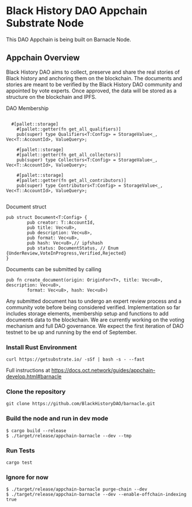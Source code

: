 # Black History DAO Appchain Substrate Node

This DAO Appchain is being built on Barnacle Node.

## Appchain Overview

Black History DAO aims to collect, preserve and share the real stories of Black history and anchoring them on the blockchain. The documents and stories are meant to be verified by the Black History DAO community and appointed by vote experts. Once approved, the data will be stored as a structure on the blockchain and IPFS.

DAO Membership
```

  #[pallet::storage]
	#[pallet::getter(fn get_all_qualifiers)]
	pub(super) type Qualifiers<T:Config> = StorageValue<_, Vec<T::AccountId>, ValueQuery>;

	#[pallet::storage]
	#[pallet::getter(fn get_all_collectors)]
	pub(super) type Collectors<T:Config> = StorageValue<_, Vec<T::AccountId>, ValueQuery>;

	#[pallet::storage]
	#[pallet::getter(fn get_all_contributors)]
	pub(super) type Contributors<T:Config> = StorageValue<_, Vec<T::AccountId>, ValueQuery>;
  
```

Document struct

```
pub struct Document<T:Config> {
		pub creator: T::AccountId,
		pub title: Vec<u8>,
		pub description: Vec<u8>,
		pub format: Vec<u8>,
		pub hash: Vec<u8>,// ipfshash
		pub status: DocumentStatus, // Enum {UnderReview,VoteInProgress,Verified,Rejected}
}
```

Documents can be submitted by calling

```
pub fn create_document(origin: OriginFor<T>, title: Vec<u8>, description: Vec<u8>,
		format: Vec<u8>, hash: Vec<u8>) 
```

Any submitted document has to undergo an expert review process and a community vote before being considered verified.
Implementation so far includes storage elements,  membership setup and functions to add documents data to the blockchain.
We are currently working on the voting mechanism and full DAO governance. We expect the first iteration of DAO testnet to
be up and running by the end of September.


### Install Rust Environment

```
curl https://getsubstrate.io/ -sSf | bash -s - --fast
```

Full instructions at https://docs.oct.network/guides/appchain-develop.html#barnacle

### Clone the repository

```
git clone https://github.com/BlackHistoryDAO/barnacle.git
```

### Build the node and run in dev mode

```
$ cargo build --release
$ ./target/release/appchain-barnacle --dev --tmp

```

### Run Tests

```
cargo test
```

### Ignore for now
```
$ ./target/release/appchain-barnacle purge-chain --dev
$ ./target/release/appchain-barnacle --dev --enable-offchain-indexing true
```
